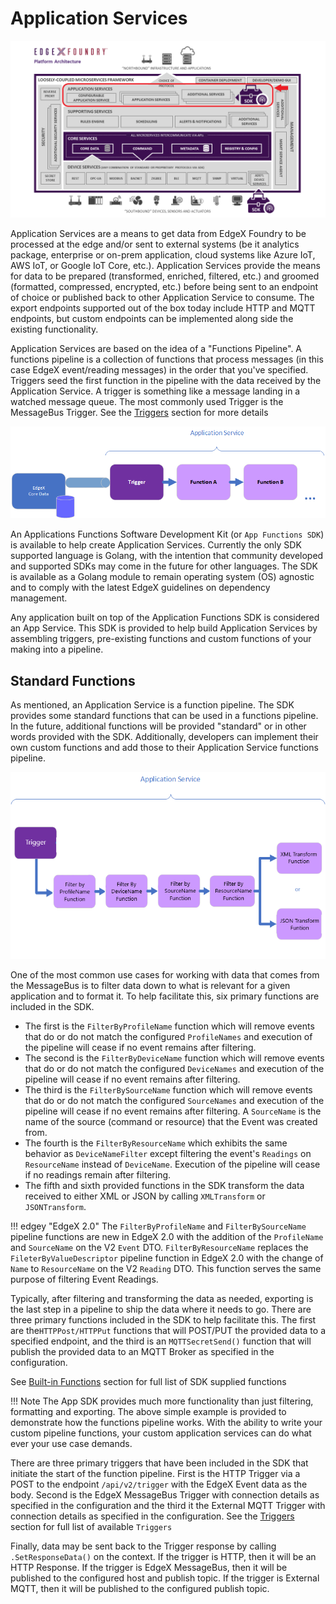 # Application Services

![image](ApplicationServices.png)

Application Services are a means to get data from EdgeX Foundry to be processed at the edge and/or sent to external systems (be it analytics package, enterprise or on-prem application, cloud systems like Azure IoT, AWS IoT, or Google IoT Core, etc.). Application Services provide the means for data to be prepared (transformed, enriched, filtered, etc.) and groomed (formatted, compressed, encrypted, etc.) before being sent to an endpoint of choice or published back to other Application Service to consume. The export endpoints supported out of the box today include HTTP and MQTT endpoints, but custom endpoints can be implemented along side the existing functionality.

Application Services are based on the idea of a "Functions Pipeline". A functions pipeline is a collection of functions that process messages (in this case EdgeX event/reading messages) in the order that you've specified. Triggers seed the first function in the pipeline with the data received by the Application Service. A trigger is something like a message landing in a watched message queue. The most commonly used Trigger is the MessageBus Trigger. See the [Triggers](./Triggers.md) section for more details

![image](TriggersFunctions.png)

An Applications Functions Software Development Kit (or `App Functions SDK`) is available to help create Application Services. Currently the only SDK supported language is Golang, with the intention that community developed and supported SDKs may come in the future for other languages. The SDK is available as a Golang module to remain operating system (OS) agnostic and to comply with the latest EdgeX guidelines on dependency management.

Any application built on top of the Application Functions SDK is considered an App Service. This SDK is provided to help build Application Services by assembling triggers, pre-existing functions and custom functions of your making into a pipeline.

## Standard Functions

As mentioned, an Application Service is a function pipeline. The SDK provides some standard functions that can be used in a functions pipeline. In the future, additional functions will be provided "standard" or in other words provided with the SDK. Additionally, developers can implement their own custom functions and add those to their Application Service functions pipeline.

![image](SDKFunctions.png)

One of the most common use cases for working with data that comes from the MessageBus is to filter data down to what is relevant for a given application and to format it. To help facilitate this, six primary functions  are included in the SDK. 

- The first is the `FilterByProfileName` function which will remove events that do or do not match the configured `ProfileNames` and execution of the pipeline will cease if no event remains after filtering. 
- The second is the `FilterByDeviceName` function which will remove events that do or do not match the configured `DeviceNames` and execution of the pipeline will cease if no event remains after filtering.  
- The third is the `FilterBySourceName` function which will remove events that do or do not match the configured `SourceNames` and execution of the pipeline will cease if no event remains after filtering. A `SourceName` is the name of the source (command or resource) that the Event was created from. 
- The fourth is the `FilterByResourceName` which exhibits the same behavior as `DeviceNameFilter` except filtering the event's `Readings` on `ResourceName` instead of `DeviceName`. Execution of the pipeline will cease if no readings remain after filtering. 
- The fifth and sixth provided functions in the SDK transform the data received to either XML or JSON by calling `XMLTransform` or `JSONTransform`.

!!! edgey "EdgeX 2.0" 
    The `FilterByProfileName` and `FilterBySourceName` pipeline functions are new in EdgeX 2.0 with the addition of the `ProfileName` and `SourceName` on the V2 `Event` DTO.   `FilterByResourceName` replaces the `FileterByValueDescriptor` pipeline function in EdgeX 2.0 with the change of `Name` to `ResourceName` on the V2 `Reading` DTO. This function serves the same purpose of filtering Event Readings.

Typically, after filtering and transforming the data as needed, exporting is the last step in a pipeline to ship the data where it needs to go. There are three primary functions included in the SDK to help facilitate this. The first are the`HTTPPost/HTTPPut` functions that will POST/PUT the provided data to a specified endpoint, and the third is an `MQTTSecretSend()` function that will publish the provided data to an MQTT Broker as specified in the configuration.

See [Built-in Functions](./BuiltIn.md) section for full list of SDK supplied functions 

!!! Note
    The App SDK provides much more functionality than just filtering, formatting and exporting. The above simple example is provided to demonstrate how the functions pipeline works. With the ability to write your custom pipeline functions, your custom application services can do what ever your use case demands.

There are three primary triggers that have been included in the SDK that initiate the start of the function pipeline. First is the HTTP Trigger via a POST to the endpoint `/api/v2/trigger` with the EdgeX Event data as the body. Second is the EdgeX MessageBus Trigger with connection details as specified in the configuration and the third it the External MQTT Trigger with connection details as specified in the configuration. See the [Triggers](./Triggers.md) section for full list of available `Triggers`

Finally, data may be sent back to the Trigger response by calling `.SetResponseData()` on the context. If the trigger is HTTP, then it will be an HTTP Response. If the trigger is EdgeX MessageBus, then it will be published to the configured host and publish topic. If the trigger is External MQTT, then it will be published to the configured publish topic.

